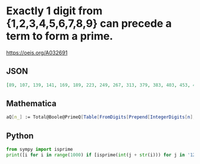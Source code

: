 # Exactly 1 digit from \{1,2,3,4,5,6,7,8,9\} can precede a term to form a prime\.
https://oeis.org/A032691
## JSON
```JSON
[89, 107, 139, 141, 169, 189, 223, 249, 267, 313, 379, 383, 403, 453, 497, 587, 589, 633, 667, 751, 757, 763, 799, 859, 893, 899, 913, 959, 961, 977, 979, 981, 983, 989, 991, 1003, 1007, 1009, 1041, 1049, 1063, 1067, 1087, 1093, 1107, 1109, 1123, 1127]
```
## Mathematica
```Mathematica
aQ[n_] := Total@Boole@PrimeQ[Table[FromDigits[Prepend[IntegerDigits[n], i]], {i,9}]] == 1; Select[Range[1130], aQ[#]&] (* _Jayanta Basu_, Jun 03 2013 *)
```
## Python
```Python
from sympy import isprime
print([i for i in range(1000) if [isprime(int(j + str(i))) for j in '123456789'].count(True) == 1]) # _Daniel Starodubtsev_, Apr 06 2020
```
